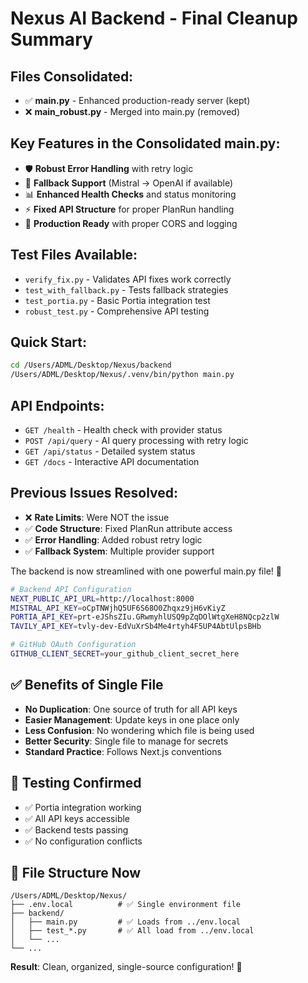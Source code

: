 # Nexus AI Backend - Final Cleanup Summary

## Files Consolidated:

- ✅ **main.py** - Enhanced production-ready server (kept)
- ❌ **main_robust.py** - Merged into main.py (removed)

## Key Features in the Consolidated main.py:

- 🛡️ **Robust Error Handling** with retry logic
- 🔄 **Fallback Support** (Mistral → OpenAI if available)
- 📊 **Enhanced Health Checks** and status monitoring
- ⚡ **Fixed API Structure** for proper PlanRun handling
- 🚀 **Production Ready** with proper CORS and logging

## Test Files Available:

- `verify_fix.py` - Validates API fixes work correctly
- `test_with_fallback.py` - Tests fallback strategies
- `test_portia.py` - Basic Portia integration test
- `robust_test.py` - Comprehensive API testing

## Quick Start:

```bash
cd /Users/ADML/Desktop/Nexus/backend
/Users/ADML/Desktop/Nexus/.venv/bin/python main.py
```

## API Endpoints:

- `GET /health` - Health check with provider status
- `POST /api/query` - AI query processing with retry logic
- `GET /api/status` - Detailed system status
- `GET /docs` - Interactive API documentation

## Previous Issues Resolved:

- ❌ **Rate Limits**: Were NOT the issue
- ✅ **Code Structure**: Fixed PlanRun attribute access
- ✅ **Error Handling**: Added robust retry logic
- ✅ **Fallback System**: Multiple provider support

The backend is now streamlined with one powerful main.py file! 🚀

```bash
# Backend API Configuration
NEXT_PUBLIC_API_URL=http://localhost:8000
MISTRAL_API_KEY=oCpTNWjhQ5UF6S68O0Zhqxz9jH6vKiyZ
PORTIA_API_KEY=prt-eJShsZIu.GRwmyhlUSQ9pZqDOlWtgXeH8NQcp2zlW
TAVILY_API_KEY=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

# GitHub OAuth Configuration
GITHUB_CLIENT_SECRET=your_github_client_secret_here
```

## ✅ **Benefits of Single File**

- **No Duplication**: One source of truth for all API keys
- **Easier Management**: Update keys in one place only
- **Less Confusion**: No wondering which file is being used
- **Better Security**: Single file to manage for secrets
- **Standard Practice**: Follows Next.js conventions

## 🧪 **Testing Confirmed**

- ✅ Portia integration working
- ✅ All API keys accessible
- ✅ Backend tests passing
- ✅ No configuration conflicts

## 📁 **File Structure Now**

```
/Users/ADML/Desktop/Nexus/
├── .env.local          # ✅ Single environment file
├── backend/
│   ├── main.py         # ✅ Loads from ../env.local
│   ├── test_*.py       # ✅ All load from ../env.local
│   └── ...
└── ...
```

**Result**: Clean, organized, single-source configuration! 🎉
